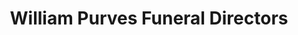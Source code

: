 ---
title: "William Purves Funeral Directors"
url: /edinburgh/william-purves-funeral-directors/
shop: Bestattungen
---